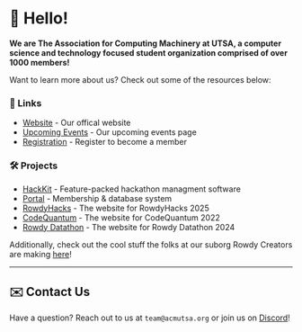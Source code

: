 # 👋 Hello!
**We are The Association for Computing Machinery at UTSA, a computer science and technology focused student organization comprised of over 1000 members!** 

Want to learn more about us? Check out some of the resources below:

### 🔗 Links

- [Website](https://acmutsa.org/) - Our offical website
- [Upcoming Events](https://portal.acmutsa.org/events/) - Our upcoming events page
- [Registration](https://go.acmutsa.org/join) - Register to become a member

### 🛠️ Projects

- [HackKit](https://github.com/acmutsa/HackKit) - Feature-packed hackathon managment software
- [Portal](https://github.com/acmutsa/Portal) - Membership & database system
- [RowdyHacks](https://github.com/acmutsa/RowdyHacksX) - The website for RowdyHacks 2025
- [CodeQuantum](https://github.com/acmutsa/CodeQuantum2022) - The website for CodeQuantum 2022
- [Rowdy Datathon](https://github.com/acmutsa/RowdyDatathon24) - The website for Rowdy Datathon 2024

Additionally, check out the cool stuff the folks at our suborg Rowdy Creators are making [here](https://rowdycreators.org/#projects)!

---

## ✉️ Contact Us

Have a question? Reach out to us at `team@acmutsa.org` or join us on [Discord](https://go.acmutsa.org/discord)!
